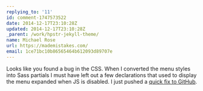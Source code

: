 ```yaml
---
replying_to: '11'
id: comment-1747573522
date: 2014-12-17T23:10:28Z
updated: 2014-12-17T23:10:28Z
_parent: /work/hpstr-jekyll-theme/
name: Michael Rose
url: https://mademistakes.com/
email: 1ce71bc10b86565464b612093d89707e
---
```


Looks like you found a bug in the CSS. When I converted the menu styles
into Sass partials I must have left out a few declarations that used to display
the menu expanded when JS is disabled. I just pushed a [quick fix to GitHub](https://github.com/mmistakes/hpstr-jekyll-theme/commit/c731e8cc825e22f235450968aad1d86a985bc20f).
